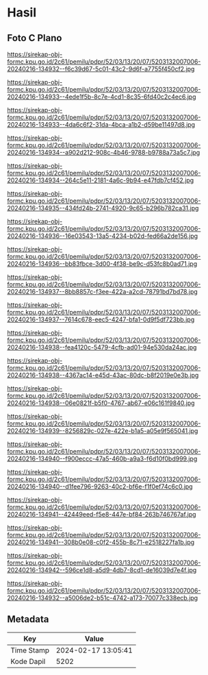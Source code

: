# Hasil

## Foto C Plano

https://sirekap-obj-formc.kpu.go.id/2c61/pemilu/pdpr/52/03/13/20/07/5203132007006-20240216-134932--f6c39d67-5c01-43c2-9d6f-a7755f450cf2.jpg

https://sirekap-obj-formc.kpu.go.id/2c61/pemilu/pdpr/52/03/13/20/07/5203132007006-20240216-134933--4ede1f5b-8c7e-4cd1-8c35-6fd40c2c4ec6.jpg

https://sirekap-obj-formc.kpu.go.id/2c61/pemilu/pdpr/52/03/13/20/07/5203132007006-20240216-134933--4da6c6f2-31da-4bca-a1b2-d59be11497d8.jpg

https://sirekap-obj-formc.kpu.go.id/2c61/pemilu/pdpr/52/03/13/20/07/5203132007006-20240216-134934--a902d212-908c-4b46-9788-b9788a73a5c7.jpg

https://sirekap-obj-formc.kpu.go.id/2c61/pemilu/pdpr/52/03/13/20/07/5203132007006-20240216-134934--264c5e11-2181-4a6c-9b94-e47fdb7cf452.jpg

https://sirekap-obj-formc.kpu.go.id/2c61/pemilu/pdpr/52/03/13/20/07/5203132007006-20240216-134935--434fd24b-2741-4920-9c65-b296b782ca31.jpg

https://sirekap-obj-formc.kpu.go.id/2c61/pemilu/pdpr/52/03/13/20/07/5203132007006-20240216-134936--16e03543-13a5-4234-b02d-fed66a2de156.jpg

https://sirekap-obj-formc.kpu.go.id/2c61/pemilu/pdpr/52/03/13/20/07/5203132007006-20240216-134936--bb83fbce-3d00-4f38-be9c-d53fc8b0ad71.jpg

https://sirekap-obj-formc.kpu.go.id/2c61/pemilu/pdpr/52/03/13/20/07/5203132007006-20240216-134937--8bb8857c-f3ee-422a-a2cd-78791bd7bd78.jpg

https://sirekap-obj-formc.kpu.go.id/2c61/pemilu/pdpr/52/03/13/20/07/5203132007006-20240216-134937--7614c678-eec5-4247-bfa1-0d9f5df723bb.jpg

https://sirekap-obj-formc.kpu.go.id/2c61/pemilu/pdpr/52/03/13/20/07/5203132007006-20240216-134938--fea4120c-5479-4cfb-ad01-94e530da24ac.jpg

https://sirekap-obj-formc.kpu.go.id/2c61/pemilu/pdpr/52/03/13/20/07/5203132007006-20240216-134938--4367ac14-e45d-43ac-80dc-b8f2019e0e3b.jpg

https://sirekap-obj-formc.kpu.go.id/2c61/pemilu/pdpr/52/03/13/20/07/5203132007006-20240216-134938--06e0821f-b5f0-4767-ab67-e06c161f9840.jpg

https://sirekap-obj-formc.kpu.go.id/2c61/pemilu/pdpr/52/03/13/20/07/5203132007006-20240216-134939--8256829c-027e-422e-b1a5-a05e9f565041.jpg

https://sirekap-obj-formc.kpu.go.id/2c61/pemilu/pdpr/52/03/13/20/07/5203132007006-20240216-134940--f900eccc-47a5-460b-a9a3-f6d10f0bd999.jpg

https://sirekap-obj-formc.kpu.go.id/2c61/pemilu/pdpr/52/03/13/20/07/5203132007006-20240216-134940--d1fee796-9263-40c2-bf6e-f1f0ef74c6c0.jpg

https://sirekap-obj-formc.kpu.go.id/2c61/pemilu/pdpr/52/03/13/20/07/5203132007006-20240216-134941--42449eed-f5e8-447e-bf84-263b746767af.jpg

https://sirekap-obj-formc.kpu.go.id/2c61/pemilu/pdpr/52/03/13/20/07/5203132007006-20240216-134941--308b0e08-c0f2-455b-8c71-e2518227fa1b.jpg

https://sirekap-obj-formc.kpu.go.id/2c61/pemilu/pdpr/52/03/13/20/07/5203132007006-20240216-134942--596ce1d8-a5d9-4db7-8cd1-de16039d7e4f.jpg

https://sirekap-obj-formc.kpu.go.id/2c61/pemilu/pdpr/52/03/13/20/07/5203132007006-20240216-134932--a5006de2-b51c-4742-a173-70077c338ecb.jpg


## Metadata

| Key        | Value               |
| ---------- | ------------------- |
| Time Stamp | 2024-02-17 13:05:41 |
| Kode Dapil | 5202                |



